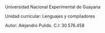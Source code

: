 Universidad Nacional Experimental de Guayana

Unidad curricular: Lenguajes y compiladores

Autor: Alejandro Pulido. C.I: 30.576.458
